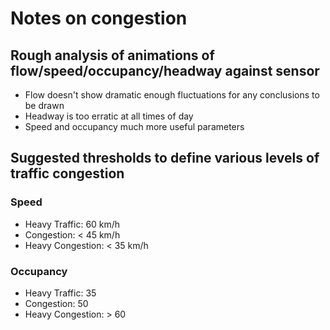 # Notes on congestion

## Rough analysis of animations of flow/speed/occupancy/headway against sensor

- Flow doesn't show dramatic enough fluctuations for any conclusions to be drawn
- Headway is too erratic at all times of day
- Speed and occupancy much more useful parameters

## Suggested thresholds to define various levels of traffic congestion

### Speed

- Heavy Traffic: 60 km/h
- Congestion: < 45 km/h
- Heavy Congestion: < 35 km/h

### Occupancy

- Heavy Traffic: 35
- Congestion: 50
- Heavy Congestion: > 60
